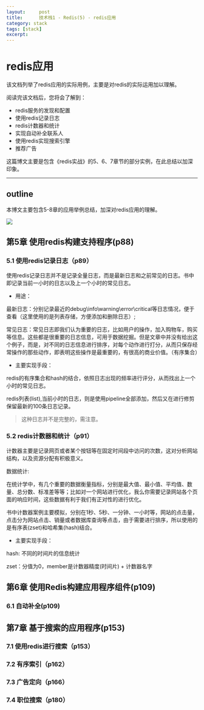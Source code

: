 ```yaml
---
layout:     post
title:      技术栈1 - Redis(5) - redis应用
category: stack
tags: [stack]
excerpt: 
---
```


redis应用
=========

该文档列举了redis应用的实际用例，主要是对redis的实际运用加以理解。

阅读完该文档后，您将会了解到：

* redis服务的发现和配置
* 使用redis记录日志
* redis计数器和统计
* 实现自动补全联系人
* 使用redis实现搜索引擎
* 推荐广告

这篇博文主要是包含《redis实战》的5、6、7章节的部分实例，在此总结以加深印象。

--------------------------------------------------------------------------------

outline
----------------

本博文主要包含5-8章的应用举例总结，加深对redis应用的理解。

![](https://hunzino1.github.io/assets/images/2019/redis/outline_5_9.png)

第5章 使用redis构建支持程序(p88)
------------------

### 5.1 使用redis记录日志（p89）

使用redis记录日志并不是记录全量日志，而是最新日志和之前常见的日志。书中即记录当前一小时的日志以及上一个小时的常见日志。

- 用途：

最新日志：分别记录最近的debug\info\warning\error\critical等日志情况，便于查看（这里使用的是列表存储，方便添加和删除日志）;

常见日志：常见日志即我们认为重要的日志，比如用户的操作，加入购物车，购买等信息。这些都是很重要的日志信息，可用于数据挖掘。但是文章中并没有给出这个例子，而是，对不同的日志信息进行排序，对每个动作进行打分，从而只保存经常操作的那些动作，即表明这些操作是最重要的，有很高的商业价值。（有序集合）

- 主要实现手段：

redis的有序集合和hash的结合，依照日志出现的频率进行评分，从而找出上一个小时的常见日志。

redis列表(list),当前小时的日志，则是使用pipeline全部添加，然后又在进行修剪保留最新的100条日志记录。

> 这种日志并不是完整的，需注意。

### 5.2 redis计数器和统计（p91）

计数器主要是记录网页或者某个按钮等在固定时间段中访问的次数，这对分析网站结构，以及资源分配有积极意义。

数据统计:

在统计学中，有几个重要的数据衡量指标，分别是最大值、最小值、平均值、数量、总分数、标准差等等；比如对一个网站进行优化，我么你需要记录网站各个页面的响应时间，这些数据有利于我们有正对性的进行优化。

书中计数器案例主要模拟，分别在1秒、5秒、一分钟、一小时等，网站的点击量，点击分为网站点击、销量或者数据库查询等点击，由于需要进行排序，所以使用的是有序表(zset)和哈希集(hash)结合。

- 主要实现手段：

hash: 不同的时间片的信息统计

zset：分值为0，member是计数器精度(时间片) + 计数器名字

第6章 使用Redis构建应用程序组件(p109)
------------------

### 6.1 自动补全(p109)

第7章 基于搜索的应用程序(p153)
------------------

### 7.1 使用redis进行搜索（p153）

### 7.2 有序索引（p162）

### 7.3 广告定向（p166）

### 7.4 职位搜索（p180）
